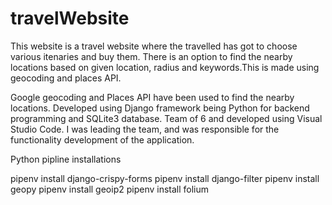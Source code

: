 ﻿# travelWebsite

This website is a travel website where the travelled has got to choose various itenaries and buy them. 
There is an option to find the nearby locations based on given location, radius and keywords.This is made using geocoding and places API.


Google geocoding and Places API have been used to find the nearby locations.
Developed using Django framework being Python for backend programming and SQLite3 database.
Team of 6 and developed using Visual Studio Code.
I was leading the team, and was responsible for the functionality development of the application.

Python pipline installations

pipenv install django-crispy-forms
pipenv install django-filter
pipenv install geopy
pipenv install geoip2
pipenv install folium
